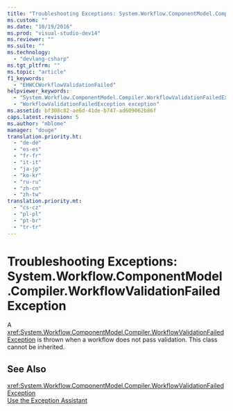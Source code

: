 ```yaml
---
title: "Troubleshooting Exceptions: System.Workflow.ComponentModel.Compiler.WorkflowValidationFailedException"
ms.custom: ""
ms.date: "10/19/2016"
ms.prod: "visual-studio-dev14"
ms.reviewer: ""
ms.suite: ""
ms.technology: 
  - "devlang-csharp"
ms.tgt_pltfrm: ""
ms.topic: "article"
f1_keywords: 
  - "EHWCCWorkflowValidationFailed"
helpviewer_keywords: 
  - "System.Workflow.ComponentModel.Compiler.WorkflowValidationFailedException exception"
  - "WorkflowValidationFailedException exception"
ms.assetid: bf308c82-ae6d-41de-b747-ad609062b86f
caps.latest.revision: 5
ms.author: "mblome"
manager: "douge"
translation.priority.ht: 
  - "de-de"
  - "es-es"
  - "fr-fr"
  - "it-it"
  - "ja-jp"
  - "ko-kr"
  - "ru-ru"
  - "zh-cn"
  - "zh-tw"
translation.priority.mt: 
  - "cs-cz"
  - "pl-pl"
  - "pt-br"
  - "tr-tr"
---
```

# Troubleshooting Exceptions: System.Workflow.ComponentModel.Compiler.WorkflowValidationFailedException
A <xref:System.Workflow.ComponentModel.Compiler.WorkflowValidationFailedException> is thrown when a workflow does not pass validation. This class cannot be inherited.  
  
## See Also  
 <xref:System.Workflow.ComponentModel.Compiler.WorkflowValidationFailedException>   
 [Use the Exception Assistant](../Topic/How%20to:%20Use%20the%20Exception%20Assistant.md)